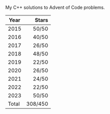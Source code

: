 My C++ solutions to Advent of Code problems.

| Year  |  Stars  |
|-------|--------:|
| 2015  |  50/50  |
| 2016  |  40/50  |
| 2017  |  26/50  |
| 2018  |  48/50  |
| 2019  |  22/50  |
| 2020  |  26/50  |
| 2021  |  24/50  |
| 2022  |  22/50  |
| 2023  |  50/50  |
| Total | 308/450 |
